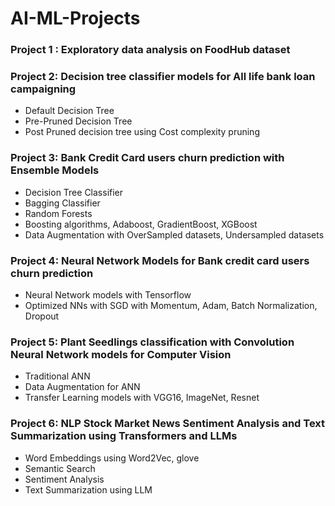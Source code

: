 # AI-ML-Projects
### Project 1 : Exploratory data analysis on FoodHub dataset
### Project 2: Decision tree classifier models for All life bank loan campaigning 
* Default Decision Tree
* Pre-Pruned Decision Tree
* Post Pruned decision tree using Cost complexity pruning
### Project 3: Bank Credit Card users churn prediction with Ensemble Models
* Decision Tree Classifier
* Bagging Classifier
* Random Forests
* Boosting algorithms, Adaboost, GradientBoost, XGBoost
* Data Augmentation with OverSampled datasets, Undersampled datasets
  
### Project 4: Neural Network Models for Bank credit card users churn prediction
* Neural Network models with Tensorflow
* Optimized NNs with SGD with Momentum, Adam, Batch Normalization, Dropout

### Project 5: Plant Seedlings classification with Convolution Neural Network models for Computer Vision
* Traditional ANN
* Data Augmentation for ANN
* Transfer Learning models with VGG16, ImageNet, Resnet
  
### Project 6: NLP Stock Market News Sentiment Analysis and Text Summarization using Transformers and LLMs
 * Word Embeddings using Word2Vec, glove
 * Semantic Search 
 * Sentiment Analysis
 * Text Summarization using LLM
